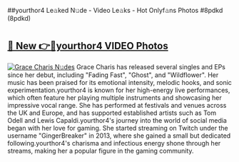 ##yourthor4 Le𝚊ked N𝚞de - Video Le𝚊ks - Hot Onlyf𝚊ns Photos #8pdkd (8pdkd)

# <h2><a href="https://mediaupload.pro?title=yourthor4&ref=9FEB">🔗 New 👉🔴yourthor4 VIDEO Photos</a></h2>

[![Grace Charis N𝚞des](https://i.imgur.com/rIISA9y.gif)](https://mediaupload.pro?title=yourthor4&ref=9FEB)
Grace Charis has released several singles and EPs since her debut, including "Fading Fast", "Ghost", and "Wildflower". Her music has been praised for its emotional intensity, melodic hooks, and sonic experimentation.yourthor4 is known for her high-energy live performances, which often feature her playing multiple instruments and showcasing her impressive vocal range. She has performed at festivals and venues across the UK and Europe, and has supported established artists such as Tom Odell and Lewis Capaldi.yourthor4's journey into the world of social media began with her love for gaming. She started streaming on Twitch under the username "GingerBreaker" in 2013, where she gained a small but dedicated following.yourthor4's charisma and infectious energy shone through her streams, making her a popular figure in the gaming community.